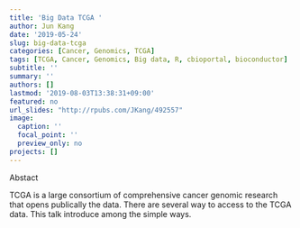 ```yaml
---
title: 'Big Data TCGA '
author: Jun Kang
date: '2019-05-24'
slug: big-data-tcga
categories: [Cancer, Genomics, TCGA]
tags: [TCGA, Cancer, Genomics, Big data, R, cbioportal, bioconductor]
subtitle: ''
summary: ''
authors: []
lastmod: '2019-08-03T13:38:31+09:00'
featured: no
url_slides: "http://rpubs.com/JKang/492557"
image:
  caption: ''
  focal_point: ''
  preview_only: no
projects: []
---
```

Abstact

TCGA is a large consortium of comprehensive cancer genomic research that opens publically the data. There are several way to access to the TCGA data. This talk introduce among the simple ways. 